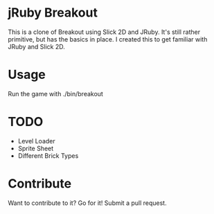 # jRuby Breakout

This is a clone of Breakout using Slick 2D and JRuby. It's still rather 
primitive, but has the basics in place. I created this to get familiar with
JRuby and Slick 2D.

# Usage

Run the game with ./bin/breakout

# TODO

* Level Loader
* Sprite Sheet
* Different Brick Types

# Contribute

Want to contribute to it? Go for it! Submit a pull request.

